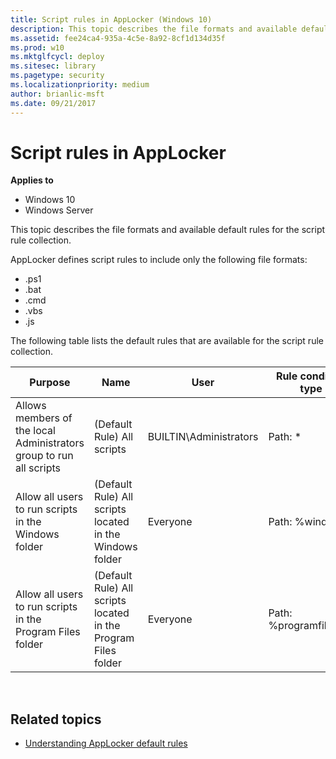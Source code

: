 ```yaml
---
title: Script rules in AppLocker (Windows 10)
description: This topic describes the file formats and available default rules for the script rule collection.
ms.assetid: fee24ca4-935a-4c5e-8a92-8cf1d134d35f
ms.prod: w10
ms.mktglfcycl: deploy
ms.sitesec: library
ms.pagetype: security
ms.localizationpriority: medium
author: brianlic-msft
ms.date: 09/21/2017
---
```


# Script rules in AppLocker

**Applies to**
 -   Windows 10 
 -   Windows Server

This topic describes the file formats and available default rules for the script rule collection.

AppLocker defines script rules to include only the following file formats:
-   .ps1
-   .bat
-   .cmd
-   .vbs
-   .js

The following table lists the default rules that are available for the script rule collection.

| Purpose | Name | User | Rule condition type |
| - | - | - | - |
| Allows members of the local Administrators group to run all scripts| (Default Rule) All scripts| BUILTIN\Administrators | Path: *|
| Allow all users to run scripts in the Windows folder| (Default Rule) All scripts located in the Windows folder| Everyone | Path: %windir%\*| 
| Allow all users to run scripts in the Program Files folder| (Default Rule) All scripts located in the Program Files folder|Everyone | Path: %programfiles%\*| 
 
## Related topics

- [Understanding AppLocker default rules](understanding-applocker-default-rules.md)
